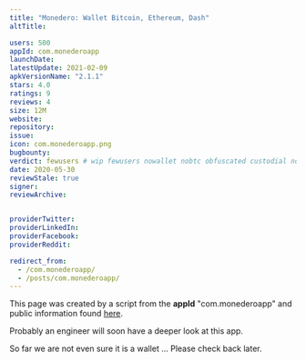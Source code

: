 ```yaml
---
title: "Monedero: Wallet Bitcoin, Ethereum, Dash"
altTitle: 

users: 500
appId: com.monederoapp
launchDate: 
latestUpdate: 2021-02-09
apkVersionName: "2.1.1"
stars: 4.0
ratings: 9
reviews: 4
size: 12M
website: 
repository: 
issue: 
icon: com.monederoapp.png
bugbounty: 
verdict: fewusers # wip fewusers nowallet nobtc obfuscated custodial nosource nonverifiable reproducible bounty defunct
date: 2020-05-30
reviewStale: true
signer: 
reviewArchive:


providerTwitter: 
providerLinkedIn: 
providerFacebook: 
providerReddit: 

redirect_from:
  - /com.monederoapp/
  - /posts/com.monederoapp/
---
```



This page was created by a script from the **appId** "com.monederoapp" and public
information found
[here](https://play.google.com/store/apps/details?id=com.monederoapp).

Probably an engineer will soon have a deeper look at this app.

So far we are not even sure it is a wallet ... Please check back later.